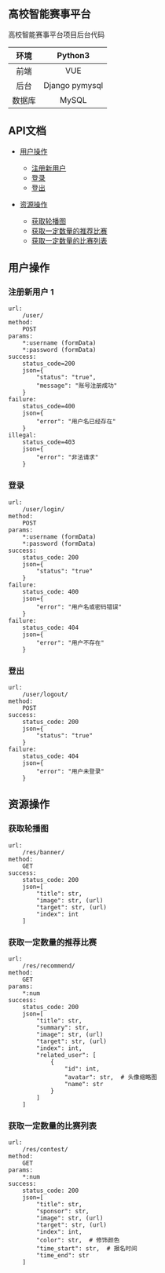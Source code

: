 ## 高校智能赛事平台

高校智能赛事平台项目后台代码

| 环境 | Python3 |
| :---: | :---: |
| 前端 | VUE |
| 后台 | Django pymysql |
| 数据库 | MySQL |

## API文档

- [用户操作](#用户操作)
    - [注册新用户](#注册新用户)
    - [登录](#登录)
    - [登出](#登出)
    
- [资源操作](#资源操作)
    - [获取轮播图](#获取轮播图)
    - [获取一定数量的推荐比赛](#获取推荐比赛)
    - [获取一定数量的比赛列表](#获取一定数量的比赛列表)

## 用户操作
### 注册新用户 1
```
url:
    /user/
method:
    POST
params:
    *:username (formData)
    *:password (formData)
success:
    status_code=200
    json={
        "status": "true",
        "message": "账号注册成功"
    }
failure:
    status_code=400
    json={
        "error": "用户名已经存在"
    }
illegal:
    status_code=403
    json={
        "error": "非法请求"
    }
```
### 登录
```
url:
    /user/login/
method:
    POST
params:
    *:username (formData)
    *:password (formData)
success:
    status_code: 200
    json={
        "status": "true"
    }
failure:
    status_code: 400
    json={
        "error": "用户名或密码错误"
    }
failure:
    status_code: 404
    json={
        "error": "用户不存在"
    }
```
### 登出
```
url:
    /user/logout/
method:
    POST
success:
    status_code: 200
    json={
        "status": "true"
    }
failure:
    status_code: 404
    json={
        "error": "用户未登录"
    }
```    
## 资源操作
### 获取轮播图
```
url:
    /res/banner/
method:
    GET
success:
    status_code: 200
    json=[
        "title": str,
        "image": str, (url)
        "target": str, (url)
        "index": int
    ]
```
### 获取一定数量的推荐比赛
```
url:
    /res/recommend/
method:
    GET
params:
    *:num
success:
    status_code: 200
    json=[
        "title": str,
        "summary": str,
        "image": str, (url)
        "target": str, (url)
        "index": int,
        "related_user": [  
            {
                "id": int,
                "avatar": str,  # 头像缩略图
                "name": str
            }
        ]
    ]
```
### 获取一定数量的比赛列表
```
url:
    /res/contest/
method:
    GET
params:
    *:num
success:
    status_code: 200
    json=[
        "title": str,
        "sponsor": str,
        "image": str, (url)
        "target": str, (url)
        "index": int,
        "color": str,  # 修饰颜色
        "time_start": str,  # 报名时间
        "time_end": str
    ]
```
